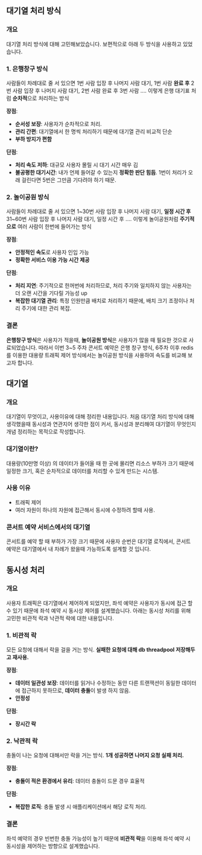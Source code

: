 ## **대기열 처리 방식**

### **개요**

대기열 처리 방식에 대해 고민해보았습니다. 보편적으로 아래 두 방식을 사용하고 있었습니다.

### **1. 은행창구 방식**

사람들이 차례대로 줄 서 있으면 1번 사람 입장 후 나머지 사람 대기, 1번 사람 **완료 후** 2번 사람 입장 후 나머지 사람 대기, 2번 사람 완료 후 3번 사람 .... 이렇게 은행 대기표 처럼 **순차적**으로 처리하는 방식

**장점**:

- **순서성 보장**: 사용자가 순차적으로 처리.
- **관리 간편**: 대기열에서 한 명씩 처리하기 때문에 대기열 관리 비교적 단순
- **부하 방지가 편함**

**단점**:

- **처리 속도 저하**: 대규모 사용자 몰릴 시 대기 시간 매우 김
- **불공평한 대기시간**: 내가 언제 들어갈 수 있는지 **정확한 판단 힘듬**. 1번이 처리가 오래 걸린다면 5번은 그만큼 기다려야 하기 때문.

### **2. 놀이공원 방식**

사람들이 차례대로 줄 서 있으면 1~30번 사람 입장 후 나머지 사람 대기, **일정 시간 후** 31~60번 사람 입장 후 나머지 사람 대기, 일정 시간 후  .... 이렇게 놀이공원처럼 **주기적으로** 여러 사람이 한번에 들어가는 방식

**장점**:

- **안정적인 속도**로 사용자 인입 가능
- **정확한 서비스 이용 가능 시간 제공**

**단점**:

- **처리 지연**: 주기적으로 한꺼번에 처리하므로, 처리 주기와 일치하지 않는 사용자는 더 오랜 시간을 기다릴 가능성 up
- **복잡한 대기열 관리**: 특정 인원만큼 배치로 처리하기 때문에, 배치 크기 조정이나 처리 주기에 대한 관리 복잡.

### **결론**

**은행창구 방식**은 사용자가 적을때, **놀이공원 방식**은 사용자가 많을 때 필요한 것으로 사료되었습니다. 따라서 이번 3~5 주차 콘서트 예약은 은행 창구 방식, 6주차 이후 redis 를 이용한 대용량 트래픽 제어 방식에서는 놀이공원 방식을 사용하여 속도를 비교해 보고자 합니다.



## 대기열

### 개요

대기열이 무엇이고, 사용이유에 대해 정리한 내용입니다. 처음 대기열 처리 방식에 대해 생각했을때 동시성과 연관지어 생각한 점이 커서, 동시성과 분리해여 대기열이 무엇인지 개념 정리하는 목적으로 작성합니다.

### 대기열이란?

대용량(10만명 이상) 의 데이터가 들어올 때 한 곳에 몰리면 리소스 부하가 크기 때문에 일정한 크기, 혹은 순차적으로 데이터를 처리할 수 있게 만드는 시스템.

### 사용 이유

* 트래픽 제어
* 여러 자원이 하나의 자원에 접근해서 동시에 수정하려 할때 사용.

### 콘서트 예약 서비스에서의 대기열

콘서트를 예약 할 때 부하가 가장 크기 때문에 사용자 순번은 대기열 로직에서, 콘서트 예약은 대기열에서 내 차례가 왔을때 가능하도록 설계할 것 입니다.



## 동시성 처리

### 개요

사용자 트래픽은 대기열에서 제어하게 되었지만, 좌석 예약은 사용자가 동시에 접근 할 수 있기 때문에 좌석 예약 시 동시성 제어를 설계했습니다. 아래는 동시성 처리를 위해 고민한 비관적 락과 낙관적 락에 대한 내용입니다.

### 1. 비관적 락

모든 요청에 대해서 락을 걸을 거는 방식. **실패한 요청에 대해 db threadpool 저장해두고 재사용.**

**장점**:

* **데이터 일관성 보장**: 데이터를 읽거나 수정하는 동안 다른 트랜잭션이 동일한 데이터에 접근하지 못하므로, **데이터 충돌**이 발생 하지 않음.
* **안정성**

**단점**:

- **장시간 락**

### 2. 낙관적 락

충돌이 나는 요청에 대해서만 락을 거는 방식. **1개 성공하면 나머지 요청 실패 처리.**

**장점**:

- **충돌이 적은 환경에서 유리**: 데이터 충돌이 드문 경우 효율적

**단점**:

- **복잡한 로직**: 충돌 발생 시 애플리케이션에서 해당 로직 처리. 

### 결론

좌석 예약의 경우 빈번한 충돌 가능성이 높기 때문에 **비관적 락**을 이용해 좌석 예약 시 동시성을 제어하는 방향으로 설계했습니다.

